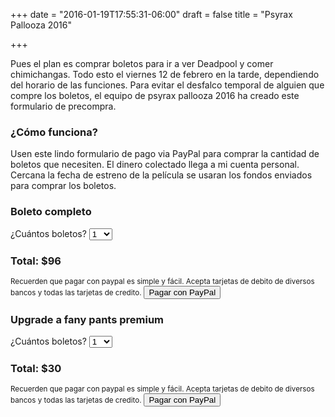 +++
date = "2016-01-19T17:55:31-06:00"
draft = false
title = "Psyrax Pallooza 2016"

+++

<div id="payButton"></div>
<div class="row">
	<div class="col-xs-12 col-md-6">
		<p>Pues el plan es comprar boletos para ir a ver Deadpool y comer chimichangas. Todo esto el viernes 12 de febrero en la tarde, dependiendo del horario de las funciones. Para evitar el desfalco temporal de alguien que compre los boletos, el equipo de psyrax pallooza 2016 ha creado este formulario de precompra.</p>
		<h3>¿Cómo funciona?</h3>
		<p>Usen este lindo formulario de pago via PayPal para comprar la cantidad de boletos que necesiten. El dinero colectado llega a mi cuenta personal. Cercana la fecha de estreno de la película se usaran los fondos enviados para comprar los boletos.</p>
	</div>
	<div class="col-xs-12 col-md-6">
		<div class="well">
			<h3>Boleto completo</h3>
			<form action="https://www.paypal.com/cgi-bin/webscr" method="post">
			<input type="hidden" name="business" value="psyrax@gmail.com" />
			<input type="hidden" name="item_name" value="Psyrax Pallooza Deadpool Ticket" />
			<input type="hidden" name="item_number" value="1" />
			<input TYPE="hidden" name="cmd" value="_xclick" />
			<input TYPE="hidden" NAME="return" value="https://psyrax012.info/pallooza/thnx" />
			<input TYPE="hidden" NAME="currency_code" value="MXN" />
			<input TYPE="hidden" NAME="amount" value="96" id="amountPP" />
			<label for="ticketamount">¿Cuántos boletos?</label>
			<select name="quantity" class="form-control" id="ticketAmount">
				<option value="1">1</option>
				<option value="2">2</option>
				<option value="3">3</option>
				<option value="4">4</option>
				<option value="5">5</option>
				<option value="6">6</option>
				<option value="7">7</option>
				<option value="8">8</option>
				<option value="9">9</option>
				<option value="10">10</option>
			</select>
			<h3>Total: <span id="ticketTotal" class="text-success">$96</span></h3>
			<small>Recuerden que pagar con paypal es simple y fácil. Acepta tarjetas de debito de diversos bancos y todas las tarjetas de credito.</small>
			<input type="submit" class="btn btn-block btn-lg btn-primary" value="Pagar con PayPal">
			</form>
		</div>
		<div class="well">
			<h3>Upgrade a fany pants premium</h3>
			<form action="https://www.paypal.com/cgi-bin/webscr" method="post">
			<input type="hidden" name="business" value="psyrax@gmail.com" />
			<input type="hidden" name="item_name" value="Psyrax Pallooza Deadpool Ticket" />
			<input type="hidden" name="item_number" value="1" />
			<input TYPE="hidden" name="cmd" value="_xclick" />
			<input TYPE="hidden" NAME="return" value="https://psyrax012.info/pallooza/thnx" />
			<input TYPE="hidden" NAME="currency_code" value="MXN" />
			<input TYPE="hidden" NAME="amount" value="30" id="amountPPUpgrade" />
			<label for="ticketamount">¿Cuántos boletos?</label>
			<select name="quantity" class="form-control" id="ticketAmountUpgrade">
				<option value="1">1</option>
				<option value="2">2</option>
				<option value="3">3</option>
				<option value="4">4</option>
				<option value="5">5</option>
				<option value="6">6</option>
				<option value="7">7</option>
				<option value="8">8</option>
				<option value="9">9</option>
				<option value="10">10</option>
			</select>
			<h3>Total: <span id="ticketTotalUpgrade" class="text-success">$30</span></h3>
			<small>Recuerden que pagar con paypal es simple y fácil. Acepta tarjetas de debito de diversos bancos y todas las tarjetas de credito.</small>
			<input type="submit" class="btn btn-block btn-lg btn-primary" value="Pagar con PayPal">
			</form>
		</div>
	</div>
</div>